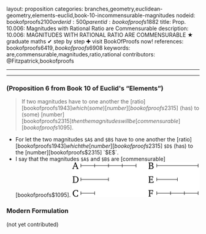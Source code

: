 layout: proposition
categories: branches,geometry,euclidean-geometry,elements-euclid,book-10-incommensurable-magnitudes
nodeid: bookofproofs$2100
orderid: 500
parentid: bookofproofs$1882
title: Prop. 10.006: Magnitudes with Rational Ratio are Commensurable
description: 10.006: MAGNITUDES WITH RATIONAL RATIO ARE COMMENSURABLE &#9733; graduate maths &#10004; step by step &#10010; visit BookOfProofs now!
references: bookofproofs$6419,bookofproofs$6908
keywords: are,commensurable,magnitudes,ratio,rational
contributors: @Fitzpatrick,bookofproofs

---


---

### (Proposition 6 from Book 10 of Euclid's “Elements”)

> If two magnitudes have to one another the [ratio][bookofproofs$1943] which (some) [number][bookofproofs$2315] (has) to (some) [number][bookofproofs$2315] then the magnitudes will be [commensurable][bookofproofs$1095].
* For let the two magnitudes `$A$` and `$B$` have to one another the [ratio][bookofproofs$1943] which the [number][bookofproofs$2315] `$D$` (has) to the [number][bookofproofs$2315] `$E$`.
* I say that the magnitudes `$A$` and `$B$` are [commensurable][bookofproofs$1095].
![fig006e](https://github.com/bookofproofs/bookofproofs.github.io/blob/main/_sources/_assets/images/euclid/Book10/fig006e.png?raw=true)



### Modern Formulation

(not yet contributed)
